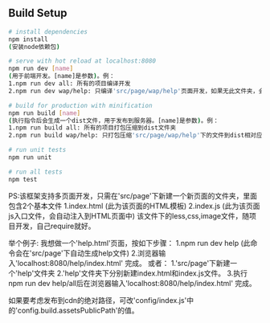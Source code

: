 ## Build Setup

``` bash
# install dependencies 
npm install
(安装node依赖包)

# serve with hot reload at localhost:8080 
npm run dev [name]
(用于前端开发。[name]是参数)。例：
1.npm run dev all: 所有的项目编译开发
2.npm run dev wap/help: 只编译'src/page/wap/help'页面开发，如果无此文件夹，会自动创建模板并编译

# build for production with minification
npm run build [name]
(执行指令后会生成一个dist文件，用于发布到服务器。[name]是参数)。例：
1.npm run build all: 所有的项目打包压缩到dist文件夹
2.npm run build wap/help: 只打包压缩'src/page/wap/help'下的文件到dist相对应的路径中

# run unit tests
npm run unit

# run all tests
npm test
```

PS:该框架支持多页面开发，只需在'src/page'下新建一个新页面的文件夹，里面包含2个基本文件
1.index.html (此为该页面的HTML模板)
2.index.js (此为该页面js入口文件，会自动注入到HTML页面中)
该文件下的less,css,image文件，随项目开发，自己require就好。

举个例子:
我想做一个'help.html'页面，按如下步骤：
1.npm run dev help (此命令会在'src/page'下自动生成help文件)
2.浏览器输入'localhost:8080/help/index.html'
完成。
或者：
1.'src/page'下新建一个'help'文件夹
2.'help'文件夹下分别新建index.html和index.js文件。
3.执行npm run dev help/all后在浏览器输入'localhost:8080/help/index.html'
完成。

如果要考虑发布到cdn的绝对路径，可改'config/index.js'中的'config.build.assetsPublicPath'的值。